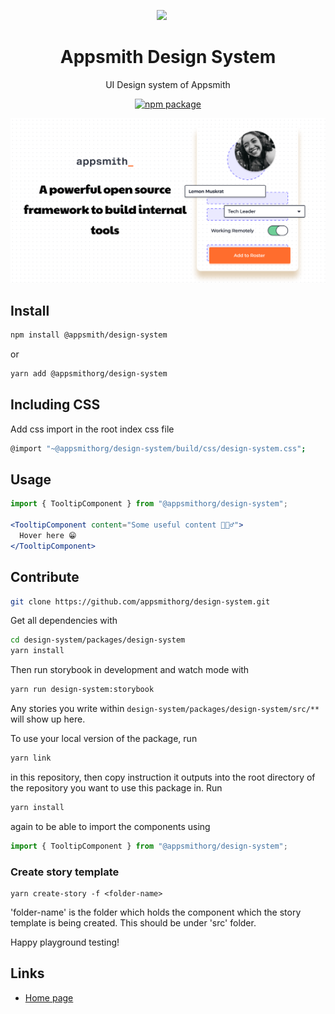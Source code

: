 <p align="center">
  <a href="http://appsmith.com">
    <img width="110px" style="margin-right: 20px" src="https://global-uploads.webflow.com/61531b23c347e4fbd4a84209/61531b23c347e41e24a8423e_Logo.svg">
  </a>
</p>

<h1 align="center">Appsmith Design System </h1>

<div align="center">

UI Design system of Appsmith

[![npm package](https://img.shields.io/npm/v/@appsmithorg/design-system.svg?style=flat-square)](https://www.npmjs.org/package/@appsmithorg/design-system)

</div>

[![](https://github.com/appsmithorg/appsmith/raw/release/static/git-banner-new.png)](https://appsmith.com)




## Install

```bash
npm install @appsmith/design-system
```
or
```bash
yarn add @appsmithorg/design-system
```

## Including CSS

Add css import in the root index css file
```bash
@import "~@appsmithorg/design-system/build/css/design-system.css";
```

## Usage

```jsx
import { TooltipComponent } from "@appsmithorg/design-system";

<TooltipComponent content="Some useful content 🤷🏽‍♂️">
  Hover here 😁
</TooltipComponent>
```

## Contribute

```bash
git clone https://github.com/appsmithorg/design-system.git
```
Get all dependencies with
```bash 
cd design-system/packages/design-system
yarn install
```

Then run storybook in development and watch mode with
```bash
yarn run design-system:storybook
```

Any stories you write within `design-system/packages/design-system/src/**` will show up here. 

To use your local version of the package, run 
```bash
yarn link
```
in this repository, then copy instruction it outputs into the root directory of the repository you want to use this package in. 
Run
```bash
yarn install 
```
again to be able to import the components using 

```jsx
import { TooltipComponent } from "@appsmithorg/design-system";
```

### Create story template
```
yarn create-story -f <folder-name>
```
'folder-name' is the folder which holds the component which the story template is being created. This should be under 'src' folder.

Happy playground testing!

## Links

- [Home page](https://www.appsmith.com)
